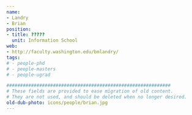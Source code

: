 ```yaml
---
name:
- Landry
- Brian
position:
- title: ?????
  unit: Information School
web:
- http://faculty.washington.edu/bmlandry/
tags:
# - people-phd
# - people-masters
# - people-ugrad

############################################################
# These fields are provided to ease migration of old content.
# They are not used, and should be deleted when no longer desired.
old-dub-photo: icons/people/brian.jpg
---
```

